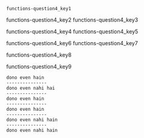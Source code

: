 ```ngMeta
functions-question4_key1
```

functions-question4_key2
functions-question4_key3


functions-question4_key4
functions-question4_key5




functions-question4_key6
functions-question4_key7


functions-question4_key8


functions-question4_key9


```
dono even hain
---------------
dono even nahi hai
---------------
dono even hain
---------------
dono even hain
---------------
dono even nahi hain
---------------
dono even nahi hain
```

